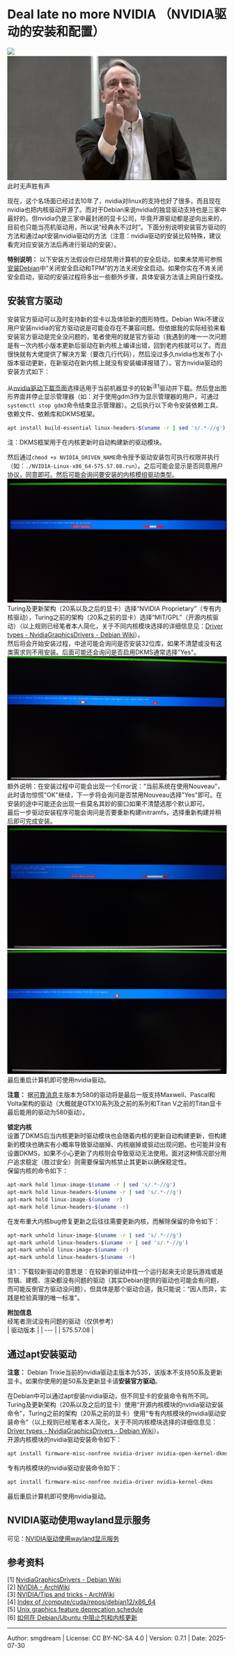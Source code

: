 # Deal late no more NVIDIA （NVIDIA驱动的安装和配置）
![](images/install-nv/.jpg)
![So fuck you NVIDIA](images/install-nv/fuck-nv.jpg)  
此时无声胜有声  

现在，这个名场面已经过去10年了，nvidia对linux的支持也好了很多，而且现在nvidia也把内核驱动开源了。而对于Debian来说nvidia的独显驱动支持也是三家中最好的。但nvidia仍是三家中最封闭的显卡公司，毕竟开源驱动都是逆向出来的，目前也只能当亮机驱动用，所以说“经典永不过时”。下面分别说明安装官方驱动的方法和通过apt安装nvidia驱动的方法（注意：nvidia驱动的安装比较特殊，建议看完对应安装方法后再进行驱动的安装）。  

**特别说明：** 以下安装方法假设你已经禁用计算机的安全启动，如果未禁用可参照[安装Debian](../start/install-deb.md)中“关闭安全启动和TPM”的方法关闭安全启动。如果你实在不肯关闭安全启动，驱动的安装过程将多出一些额外步骤，具体安装方法请上网自行查找。  

## 安装官方驱动

安装官方驱动可以及时支持新的显卡以及体验新的图形特性。Debian Wiki不建议用户安装nvidia的官方驱动说是可能会存在不兼容问题。但依据我的实际经验来看安装官方驱动是完全没问题的，笔者使用的就是官方驱动（我遇到的唯一一次问题是有一次内核小版本更新后驱动在新内核上编译出错，回到老内核就可以了。而且很快就有大佬提供了解决方案（要改几行代码），然后没过多久nvidia也发布了小版本驱动更新，在新驱动在新内核上就没有安装编译报错了）。官方nvidia驱动的安装方式如下：  

从[nvidia驱动下载页面](https://www.nvidia.com/en-us/drivers/)选择适用于当前机器显卡的较新<sup>注1</sup>驱动并下载。然后登出图形界面并停止显示管理器（如：对于使用gdm3作为显示管理器的用户，可通过`systemctl stop gdm3`命令结束显示管理器）。之后执行以下命令安装依赖工具、依赖文件、依赖库和DKMS框架。  
```sh
apt install build-essential linux-headers-$(uname -r | sed 's/.*-//g') pkg-config libglvnd-dev dkms
```
注：DKMS框架用于在内核更新时自动构建新的驱动模块。  

然后通过`chmod +x NVIDIA_DRIVEN_NAME`命令授予驱动安装包可执行权限并执行（如：`./NVIDIA-Linux-x86_64-575.57.08.run`）。之后可能会显示是否同意用户协议，同意即可。然后可能会询问要安装的内核模组驱动类型。  
![](images/install-nv/ktype.jpg)  
Turing及更新架构（20系以及之后的显卡）选择“NVIDIA Proprietary”（专有内核驱动），Turing之前的架构（20系之前的显卡）选择“MIT/GPL”（开源内核驱动）（以上规则已经笔者本人简化，关于不同内核模块选择的详细信息见：[Driver types - NvidiaGraphicsDrivers - Debian Wiki](https://wiki.debian.org/NvidiaGraphicsDrivers#Driver_types)）。  
然后将会开始安装过程，中途可能会询问是否安装32位库，如果不清楚或没有这类需求则不用安装。后面可能还会询问是否启用DKMS通常选择"Yes"。  
![](images/install-nv/set-dkms.jpg)  
额外说明：在安装过程中可能会出现一个Error说：“当前系统在使用Nouveau”，此时请勿惊慌"OK"继续，下一步将会询问是否禁用Nouveau选择"Yes"即可。在安装的途中可能还会出现一些莫名其妙的窗口如果不清楚选那个默认即可。  
最后一步驱动安装程序可能会询问是否要重新构建initramfs，选择重新构建并稍后即可完成安装。  
![Rebuild initramfs](images/install-nv/update-initrd.jpg)  
![Finish](images/install-nv/finish.jpg)  
最后重启计算机即可使用nvidia驱动。  

**注意：** 据[可靠消息](https://forums.developer.nvidia.com/t/unix-graphics-feature-deprecation-schedule/60588)主版本为580的驱动将是最后一版支持Maxwell、Pascal和Volta架构的驱动（大概就是GTX10系列及之前的系列和Titan V之前的Titan显卡最后能用的驱动为580驱动）。  

**锁定内核**  
设置了DKMS后当内核更新时驱动模块也会随着内核的更新自动构建更新，但构建新的模块也确实有小概率导致驱动崩掉、内核崩掉或驱动出现问题。也可能并没有设置DKMS，如果不小心更新了内核则会导致驱动无法使用。面对这种情况部分用户追求稳定（胜过安全）则需要保留内核禁止其更新以确保稳定性。  
保留内核的命令如下：
```sh
apt-mark hold linux-image-$(uname -r | sed 's/.*-//g')
apt-mark hold linux-headers-$(uname -r | sed 's/.*-//g')
apt-mark hold linux-image-$(uname -r)
apt-mark hold linux-headers-$(uname -r)
```
在发布重大内核bug修复更新之后往往需要更新内核，而解除保留的命令如下：  
```sh
apt-mark unhold linux-image-$(uname -r | sed 's/.*-//g')
apt-mark unhold linux-headers-$(uname -r | sed 's/.*-//g')
apt-mark unhold linux-image-$(uname -r)
apt-mark unhold linux-headers-$(uname -r)
```

注1：下载较新驱动的意思是：在较新的驱动中找一个运行起来无论是玩游戏或是剪辑、建模、渲染都没有问题的驱动（其实Debian提供的驱动也可能会有问题，而可能反倒官方驱动没问题），但具体是那个驱动合适，我只能说：“因人而异，实践是检验真理的唯一标准”。  

**附加信息**  
经笔者测试没有问题的驱动（仅供参考）  
| 驱动版本 |
| --- |
| 575.57.08 |

## 通过apt安装驱动

**注意：** Debian Trixie当前的nvidia驱动主版本为535，该版本不支持50系及更新显卡。如果你使用的是50系及更新显卡请**安装官方驱动**。  

在Debian中可以通过apt安装nvidia驱动，但不同显卡的安装命令有所不同。Turing及更新架构（20系以及之后的显卡）使用“开源内核模块的nvidia驱动安装命令”，Turing之前的架构（20系之前的显卡）使用“专有内核模块的nvidia驱动安装命令”（以上规则已经笔者本人简化，关于不同内核模块选择的详细信息见：[Driver types - NvidiaGraphicsDrivers - Debian Wiki](https://wiki.debian.org/NvidiaGraphicsDrivers#Driver_types)）。  
开源内核模块的nvidia驱动安装命令如下：  
```sh
apt install firmware-misc-nonfree nvidia-driver nvidia-open-kernel-dkms 
```
专有内核模块的nvidia驱动安装命令如下：  
```sh
apt install firmware-misc-nonfree nvidia-driver nvidia-kernel-dkms 
```
最后重启计算机即可使用nvidia驱动。  

## NVIDIA驱动使用wayland显示服务
可见：[NVIDIA驱动使用wayland显示服务](nv-wayland.md)  

## 参考资料

\[1\] [NvidiaGraphicsDrivers - Debian Wiki](https://wiki.debian.org/NvidiaGraphicsDrivers)  
\[2\] [NVIDIA - ArchWiki](https://wiki.archlinux.org/title/NVIDIA)  
\[3\] [NVIDIA/Tips and tricks - ArchWiki](https://wiki.archlinux.org/title/NVIDIA/Tips_and_tricks)  
\[4\] [Index of /compute/cuda/repos/debian12/x86_64](https://developer.download.nvidia.com/compute/cuda/repos/debian12/x86_64/)  
\[5\] [Unix graphics feature deprecation schedule](https://forums.developer.nvidia.com/t/unix-graphics-feature-deprecation-schedule/60588)  
\[6\] [如何在 Debian/Ubuntu 中阻止包和内核更新](https://cn.linux-console.net/?p=3649)  

---
Author: smgdream | License: CC BY-NC-SA 4.0 | Version: 0.7.1 | Date: 2025-07-30
